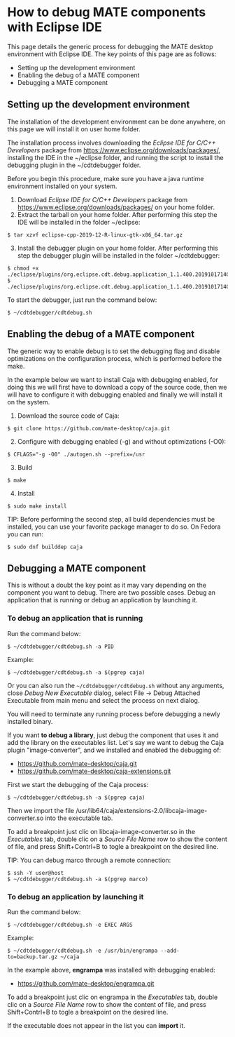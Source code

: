 # How to debug MATE components with Eclipse IDE

This page details the generic process for debugging the MATE desktop environment with Eclipse IDE.
The key points of this page are as follows:
- Setting up the development environment
- Enabling the debug of a MATE component
- Debugging a MATE component

## Setting up the development environment

The installation of the development environment can be done anywhere, on this page we will install it on user home folder.

The installation process involves downloading the *Eclipse IDE for C/C++ Developers* package from https://www.eclipse.org/downloads/packages/, installing the IDE in the ~/eclipse folder, and running the script to install the debugging plugin in the ~/cdtdebugger folder.

Before you begin this procedure, make sure you have a java runtime environment installed on your system.

1. Download *Eclipse IDE for C/C++ Developers* package from https://www.eclipse.org/downloads/packages/ on your home folder.
2. Extract the tarball on your home folder. After performing this step the IDE will be installed in the folder ~/eclipse:
```
$ tar xzvf eclipse-cpp-2019-12-R-linux-gtk-x86_64.tar.gz
```
3. Install the debugger plugin on your home folder. After performing this step the debugger plugin will be installed in the folder ~/cdtdebugger:
```
$ chmod +x ./eclipse/plugins/org.eclipse.cdt.debug.application_1.1.400.201910171407/scripts/install.sh
$ ./eclipse/plugins/org.eclipse.cdt.debug.application_1.1.400.201910171407/scripts/install.sh
```

To start the debugger, just run the command below:

```
$ ~/cdtdebugger/cdtdebug.sh 
```

## Enabling the debug of a MATE component

The generic way to enable debug is to set the debugging flag and disable optimizations on the configuration process, which is performed before the make.

In the example below we want to install Caja with debugging enabled, for doing this we will first have to download a copy of the source code, then we will have to configure it with debugging enabled and finally we will install it on the system.

1. Download the source code of Caja:
```
$ git clone https://github.com/mate-desktop/caja.git
```
2. Configure with debugging enabled (-g) and without optimizations (-O0):
```
$ CFLAGS="-g -O0" ./autogen.sh --prefix=/usr
```
3. Build
```
$ make
```
4. Install
```
$ sudo make install
```
TIP: Before performing the second step, all build dependencies must be installed, you can use your favorite package manager to do so. On Fedora you can run:
```
$ sudo dnf builddep caja
```

## Debugging a MATE component

This is without a doubt the key point as it may vary depending on the component you want to debug. There are two possible cases. Debug an application that is running or debug an application by launching it.

### To debug an application that is running
Run the command below:
```
$ ~/cdtdebugger/cdtdebug.sh -a PID
```
Example:
```
$ ~/cdtdebugger/cdtdebug.sh -a $(pgrep caja)
```
Or you can also run the `~/cdtdebugger/cdtdebug.sh` without any arguments, close *Debug New Executable* dialog, select File -> Debug Attached Executable from main menu and select the process on next dialog.

You will need to terminate any running process before debugging a newly installed binary.

If you want **to debug a library**, just debug the component that uses it and add the library on the executables list. Let's say we want to debug the Caja plugin "image-converter", and we installed and enabled the debugging of:
- https://github.com/mate-desktop/caja.git
- https://github.com/mate-desktop/caja-extensions.git

First we start the debugging of the Caja process:
```
$ ~/cdtdebugger/cdtdebug.sh -a $(pgrep caja)
```
Then we import the file /usr/lib64/caja/extensions-2.0/libcaja-image-converter.so into the executable tab.

To add a breakpoint just clic on libcaja-image-converter.so in the *Executables* tab, double clic on a *Source File Name* row to show the content of file, and press Shift+Contrl+B to togle a breakpoint on the desired line.

TIP: You can debug marco through a remote connection:
```
$ ssh -Y user@host
$ ~/cdtdebugger/cdtdebug.sh -a $(pgrep marco)
```

### To debug an application by launching it
Run the command below:
```
$ ~/cdtdebugger/cdtdebug.sh -e EXEC ARGS
```
Example:
```
$ ~/cdtdebugger/cdtdebug.sh -e /usr/bin/engrampa --add-to=backup.tar.gz ~/caja
```
In the example above, **engrampa** was installed with debugging enabled:
- https://github.com/mate-desktop/engrampa.git

To add a breakpoint just clic on engrampa in the *Executables* tab, double clic on a *Source File Name* row to show the content of file, and press Shift+Contrl+B to togle a breakpoint on the desired line.

If the executable does not appear in the list you can **import** it.
